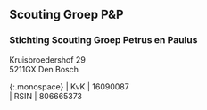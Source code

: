## Scouting Groep P&P

### Stichting Scouting Groep Petrus en Paulus  

Kruisbroedershof 29  
5211GX Den Bosch  

{:.monospace}
| KvK   | 16090087  
| RSIN  | 806665373
